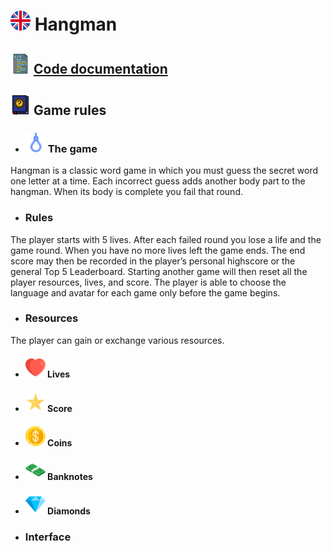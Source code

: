 # ![ ](helpImgs/english.png)  Hangman
## ![ ](helpImgs/app_doc.png) [Code documentation](https://miguelpinto.dx.am/docs/hangman-doc-en.pdf)

## ![ ](helpImgs/game_rules.png) Game rules

* ### ![ ](helpImgs/hangman_icon_small.png) The game
Hangman is a classic word game in which you must guess the secret word one letter at a time.
Each incorrect guess adds another body part to the hangman. When its body is complete you fail that round.

* ### Rules
The player starts with 5 lives. After each failed round you lose a life and the game round. When you have no more lives left the game ends. The end score may then be recorded in the player’s personal highscore or the general Top 5 Leaderboard. Starting another game will then reset all the player resources, lives, and score. The player is able to choose the language and avatar for each game only before the game begins.

* ### Resources
The player can gain or exchange various resources.

* #### ![ ](helpImgs/heart_small.png) Lives

* #### ![ ](helpImgs/score_small.png) Score

* #### ![ ](helpImgs/coin_small.png) Coins

* #### ![ ](helpImgs/banknote_small.png) Banknotes

* #### ![ ](helpImgs/diamond_small.png) Diamonds

* ### Interface
